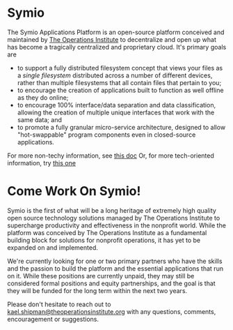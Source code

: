 # Symio
The Symio Applications Platform is an open-source platform conceived and maintained by [The Operations Institute](http://theoperationsinstitute.org) to decentralize and open up what has become a tragically centralized and proprietary cloud. It's primary goals are

* to support a fully distributed filesystem concept that views your files as a *single filesystem* distributed across a number of different devices, rather than multiple filesystems that all contain files that pertain to you;
* to encourage the creation of applications built to function as well offline as they do online;
* to encourage 100% interface/data separation and data classification, allowing the creation of multiple unique interfaces that work with the same data; and
* to promote a fully granular micro-service architecture, designed to allow "hot-swappable" program components even in closed-source applications.

For more non-techy information, see [this doc](https://docs.google.com/document/d/1ObPCNre3Ye6FrtGGSghlhzoHeX_ls60id84Iq3Mc1m4/view)
Or, for more tech-oriented information, try [this one](https://docs.google.com/document/d/1kz7cX8ZTgpDV7djrGcVXTgFRhvZrX20F5PzTjvR1rSQ/view)

# Come Work On Symio!
Symio is the first of what will be a long heritage of extremely high quality open source technology solutions managed by The Operations Institute to supercharge productivity and effectiveness in the nonprofit world. While the platform was conceived by The Operations Institute as a fundamental building block for solutions for nonprofit operations, it has yet to be expanded on and implemented.

We're currently looking for one or two primary partners who have the skills and the passion to build the platform and the essential applications that run on it. While these positions are currently unpaid, they may still be considered formal positions and equity partnerships, and the goal is that they will be funded for the long term within the next two years.

Please don't hesitate to reach out to [kael.shipman@theoperationsinstitute.org](mailto:kael.shipman@theoperationsinstitute.org) with any questions, comments, encouragement or suggestions.
